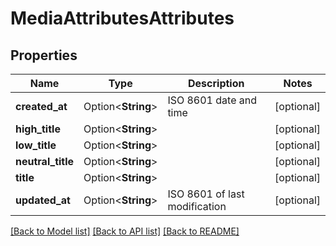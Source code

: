 # MediaAttributesAttributes

## Properties

Name | Type | Description | Notes
------------ | ------------- | ------------- | -------------
**created_at** | Option<**String**> | ISO 8601 date and time | [optional]
**high_title** | Option<**String**> |  | [optional]
**low_title** | Option<**String**> |  | [optional]
**neutral_title** | Option<**String**> |  | [optional]
**title** | Option<**String**> |  | [optional]
**updated_at** | Option<**String**> | ISO 8601 of last modification | [optional]

[[Back to Model list]](../README.md#documentation-for-models) [[Back to API list]](../README.md#documentation-for-api-endpoints) [[Back to README]](../README.md)


